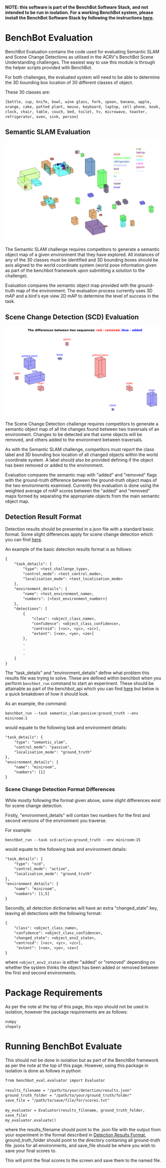 **NOTE: this software is part of the BenchBot Software Stack, and not intended to be run in isolation. For a working BenchBot system, please install the BenchBot Software Stack by following the instructions [here](https://github.com/RoboticVisionOrg/benchbot).**

# BenchBot Evaluation
BenchBot Evaluation contains the code used for evaluating Semantic SLAM and Scene Change Detections as utilised in the ACRV's BenchBot Scene Understanding challenges. The easiest way to use this module is through the helper scripts provided with BenchBot.

For both challenges, the evaluated system will need to be able to determine the 3D bounding box location of 30 different classes of object.

These 30 classes are:
```
[bottle, cup, knife, bowl, wine glass, fork, spoon, banana, apple, orange, cake, potted plant, mouse, keyboard, laptop, cell phone, book, clock, chair, table, couch, bed, toilet, tv, microwave, toaster, refrigerator, oven, sink, person]
```

## Semantic SLAM Evaluation

![semantic_slam_object_map](./docs/semantic_slam_obmap.png)

The Semantic SLAM challenge requires competitors to generate a semantic object map of a given environment that they have explored. 
All instances of any of the 30 classes must be identified and 3D bounding boxes should be axis aligned to the world coordinate system (world pose information given as part of the benchbot framework upon submitting a solution to the challenge).

Evaluation compares the semantic object map provided with the ground-truth map of the environment.
The evaluation process currently uses 3D mAP and a bird's eye view 2D mAP to determine the level of success in the task.

## Scene Change Detection (SCD) Evaluation

![scene_change_detection_object_map](./docs/scd_obmap.png)

The Scene Change Detection challenge requires competitors to generate a semantic object map of all the changes found between two traversals of an environment.
Changes to be detected are that some objects will be removed, and others added to the environment between traversals.

As with the Semantic SLAM challenge, competitors must report the class label and 3D bounding box location of all changed objects within the world coordinate system.
A label should also be provided defining if the object has been removed or added to the environment.

Evaluation compares the semantic map with "added" and "removed" flags with the ground-truth difference between the ground-truth object maps of the two environments examined.
Currently this evaluation is done using the weighted average of mAP scores between the "added" and "removed" maps formed by separating the appropriate objects from the main semantic object map.

## Detection Result Format

Detection results should be presented in a json file with a standard basic format. Some slight differences apply for scene change detection which you can find [here](###scene-change-detection-format-differences).

An example of the basic detection results format is as follows:
```
{
    "task_details": {
        "type": <test_challenge_type>,
        "control_mode": <test_control_mode>,
        "localisation_mode": <test_localisation_mode>
    },
    "environment_details": {
        "name": <test_environment_name>,
        "numbers": [<test_environment_number>]
    },
    "detections": [
        {
            "class": <object_class_name>,
            "confidence": <object_class_confidence>,
            "centroid": [<xc>, <yc>, <zc>],
            "extent": [<xe>, <ye>, <ze>]
        },
        .
        .
        .
    ]
}
```

The "task_details" and "environment_details" define what problem this results file was trying to solve.
These are defined within benchbot when you perform `benchbot_run` command to start an experiment.
These should be attainable as part of the benchbot_api which you can find [here](https://github.com/RoboticVisionOrg/benchbot_api) but below is a quick breakdown of how it should look.

As an example, the command: 

```
benchbot_run --task semantic_slam:passive:ground_truth --env miniroom:1
```

would equate to the following task and environment details:

```
"task_details": {
    "type": "semantic_slam",
    "control_mode": "passive",
    "localisation_mode": "ground_truth"
},
"environment_details": {
    "name": "miniroom",
    "numbers": [1]
}
```

### Scene Change Detection Format Differences
While mostly following the format given above, some slight differences exist for scene change detection.

Firstly, "environment_details" will contain two numbers for the first and second versions of the environment you traverse. 

For example:
```
benchbot_run --task scd:active:ground_truth --env miniroom:15
```

would equate to the following task and environment details:

```
"task_details": {
    "type": "scd",
    "control_mode": "active",
    "localisation_mode": "ground_truth"
},
"environment_details": {
    "name": "miniroom",
    "numbers": [1,5]
}
```

Secondly, all detection dictionaries will have an extra "changed_state" key, leaving all detections with the following format:
```
{
    "class": <object_class_name>,
    "confidence": <object_class_confidence>,
    "changed_state": <object_env2_state>,
    "centroid": [<xc>, <yc>, <zc>],
     "extent": [<xe>, <ye>, <ze>]
}
```
where `<object_env2_state>` is either "added" or "removed" depending on whether the system thinks the object has been added or removed between the first and second environments.

# Package Requirements
As per the note at the top of this page, this repo should not be used in isolation, however the package requirements are as follows:

```
numpy
shapely
```

# Running BenchBot Evaluate
This should not be done in isolation but as part of the BenchBot framework as per the note at the top of this page.
However, using this package in isolation is done as follows in python:

```
from benchbot_eval.evaluator import Evaluator

results_filename = "/path/to/your/detection/results.json"
ground_truth_folder = "/path/to/your/ground_truth/folder"
save_file = "/path/to/save/file/for/scores.txt"

my_evaluator = Evaluator(results_filename, ground_truth_folder, save_file)
my_evaluator.evaluate()
```

where the results_filename should point to the .json file with the output from your experiment in the format described in [Detection Results Format](##detection-results-format), ground_truth_folder should point to the directory containing all ground-truth file .jsons for all environments, and save_file should be where you wish to save your final scores to.

This will print the final scores to the screen and save them to the named file.